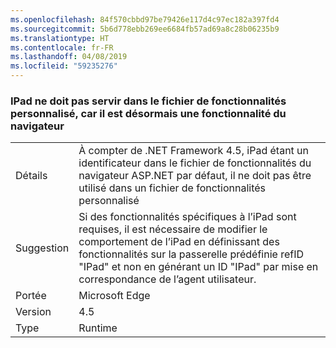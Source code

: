 ```yaml
---
ms.openlocfilehash: 84f570cbbd97be79426e117d4c97ec182a397fd4
ms.sourcegitcommit: 5b6d778ebb269ee6684fb57ad69a8c28b06235b9
ms.translationtype: HT
ms.contentlocale: fr-FR
ms.lasthandoff: 04/08/2019
ms.locfileid: "59235276"
---
```

### <a name="ipad-should-not-be-used-in-custom-capabilities-file-because-it-is-now-a-browser-capability"></a>IPad ne doit pas servir dans le fichier de fonctionnalités personnalisé, car il est désormais une fonctionnalité du navigateur

|   |   |
|---|---|
|Détails|À compter de .NET Framework 4.5, iPad étant un identificateur dans le fichier de fonctionnalités du navigateur ASP.NET par défaut, il ne doit pas être utilisé dans un fichier de fonctionnalités personnalisé|
|Suggestion|Si des fonctionnalités spécifiques à l’iPad sont requises, il est nécessaire de modifier le comportement de l’iPad en définissant des fonctionnalités sur la passerelle prédéfinie refID &quot;IPad&quot; et non en générant un ID &quot;IPad&quot; par mise en correspondance de l’agent utilisateur.|
|Portée|Microsoft Edge|
|Version|4.5|
|Type|Runtime|
